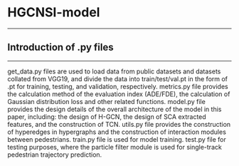 # HGCNSI-model
___
## Introduction of .py files
___
  get_data.py files are used to load data from public datasets and datasets collated from VGG19, and divide the data into train/test/val.pt in the form of .pt for training, testing, and validation, respectively.
  metrics.py file provides the calculation method of the evaluation index (ADE/FDE), the calculation of Gaussian distribution loss and other related functions.
  model.py file provides the design details of the overall architecture of the model in this paper, including: the design of H-GCN, the design of SCA extracted features, and the construction of TCN.
  utils.py file provides the construction of hyperedges in hypergraphs and the construction of interaction modules between pedestrians.
  train.py file is used for model training.
   test.py file for testing purposes, where the particle filter module is used for single-track pedestrian trajectory prediction.
